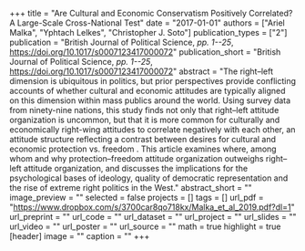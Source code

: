 +++
title = "Are Cultural and Economic Conservatism Positively Correlated? A Large-Scale Cross-National Test"
date = "2017-01-01"
authors = ["Ariel Malka", "Yphtach Lelkes", "Christopher J. Soto"]
publication_types = ["2"]
publication = "British Journal of Political Science, _pp. 1--25_, https://doi.org/10.1017/s0007123417000072"
publication_short = "British Journal of Political Science, _pp. 1--25_, https://doi.org/10.1017/s0007123417000072"
abstract = "The right–left dimension is ubiquitous in politics, but prior perspectives provide conflicting accounts of whether cultural and economic attitudes are typically aligned on this dimension within mass publics around the world. Using survey data from ninety-nine nations, this study finds not only that right–left attitude organization is uncommon, but that it is more common for culturally and economically right-wing attitudes to correlate negatively with each other, an attitude structure reflecting a contrast between desires for cultural and economic protection vs. freedom . This article examines where, among whom and why protection–freedom attitude organization outweighs right–left attitude organization, and discusses the implications for the psychological bases of ideology, quality of democratic representation and the rise of extreme right politics in the West."
abstract_short = ""
image_preview = ""
selected = false
projects = []
tags = []
url_pdf = "https://www.dropbox.com/s/3700car8qo718kx/Malka_et_al_2019.pdf?dl=1"
url_preprint = ""
url_code = ""
url_dataset = ""
url_project = ""
url_slides = ""
url_video = ""
url_poster = ""
url_source = ""
math = true
highlight = true
[header]
image = ""
caption = ""
+++
